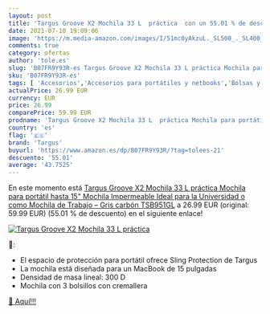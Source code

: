 ```yaml
---
layout: post
title: 'Targus Groove X2 Mochila 33 L  práctica  con un 55.01 % de descuento'
date: 2021-07-10 19:09:06
image: 'https://m.media-amazon.com/images/I/51mc0yAkzuL._SL500_._SL400_.jpg'
comments: true
category: ofertas
author: 'tole.es'
slug: 'B07FR9Y93R-es Targus Groove X2 Mochila 33 L práctica Mochila para...'
sku: 'B07FR9Y93R-es'
tags: [ 'Accesorios','Accesorios para portátiles y netbooks','Bolsas y fundas para portátiles y netbooks','Informática','Mochilas para portátiles y netbooks','mochila','targus', ]
actualPrice: 26.99 EUR
currency: EUR
price: 26.99
comparePrice: 59.99 EUR
prodname: 'Targus Groove X2 Mochila 33 L  práctica Mochila para portátil hasta 15"  Mochila Impermeable Ideal para la Universidad o como Mochila de Trabajo – Gris carbón  TSB951GL'
country: 'es'
flag: '🇪🇸'
brand: 'Targus'
buyurl: 'https://www.amazon.es/dp/B07FR9Y93R/?tag=tolees-21'
descuento: '55.01'
average: '43.7525'
---
```


En este momento está [Targus Groove X2 Mochila 33 L  práctica Mochila para portátil hasta 15"  Mochila Impermeable Ideal para la Universidad o como Mochila de Trabajo – Gris carbón  TSB951GL](https://www.amazon.es/dp/B07FR9Y93R/?tag=tolees-21) a 26.99 EUR (original: 59.99 EUR) (55.01 %  de descuento) en el siguiente enlace!

[![Targus Groove X2 Mochila 33 L  práctica ](https://m.media-amazon.com/images/I/51mc0yAkzuL._SL500_._SL400_.jpg)](https://www.amazon.es/dp/B07FR9Y93R/?tag=tolees-21)

🔎:

- El espacio de protección para portátil ofrece Sling Protection de Targus
- La mochila está diseñada para un MacBook de 15 pulgadas
- Densidad de masa lineal: 300 D
- Mochila con 3 bolsillos con cremallera

[🛒 Aquí!!!](https://www.amazon.es/dp/B07FR9Y93R/?tag=tolees-21)
